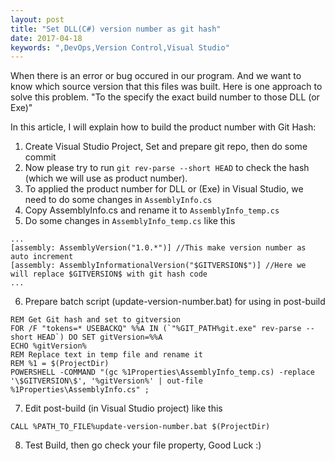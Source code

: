 ```yaml
---
layout: post
title: "Set DLL(C#) version number as git hash"
date: 2017-04-18
keywords: ",DevOps,Version Control,Visual Studio"
---
```


When there is an error or bug occured in our program.
And we want to know which source version that this files was built.
Here is one approach to solve this problem. 
"To the specify the exact build number to those DLL (or Exe)"

In this article, I will explain how to build the product number with Git Hash:

 1. Create Visual Studio Project, Set and prepare git repo, then do some commit
 2. Now please try to run `git rev-parse --short HEAD` to check the hash (which we will use as product number).
 3. To applied the product number for DLL or (Exe) in Visual Studio, we need to do some changes in `AssemblyInfo.cs`
 4. Copy AssemblyInfo.cs and rename it to `AssemblyInfo_temp.cs`
 5. Do some changes in `AssemblyInfo_temp.cs` like this
   ```
   ...
   [assembly: AssemblyVersion("1.0.*")] //This make version number as auto increment
   [assembly: AssemblyInformationalVersion("$GITVERSION$")] //Here we will replace $GITVERSION$ with git hash code
   ...
   ```
 6. Prepare batch script (update-version-number.bat) for using in post-build
   ```
   REM Get Git hash and set to gitversion
   FOR /F "tokens=* USEBACKQ" %%A IN (`"%GIT_PATH%git.exe" rev-parse --short HEAD`) DO SET gitVersion=%%A
   ECHO %gitVersion%
   REM Replace text in temp file and rename it 
   REM %1 = $(ProjectDir)
   POWERSHELL -COMMAND "(gc %1Properties\AssemblyInfo_temp.cs) -replace '\$GITVERSION\$', '%gitVersion%' | out-file %1Properties\AssemblyInfo.cs" ;
   ```
 7. Edit post-build (in Visual Studio project) like this
   ```
   CALL %PATH_TO_FILE%update-version-number.bat $(ProjectDir)
   ```
 8. Test Build, then go check your file property, Good Luck :)
